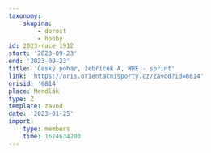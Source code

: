 ```yaml
---
taxonomy:
    skupina:
        - dorost
        - hobby
id: 2023-race_1912
start: '2023-09-23'
end: '2023-09-23'
title: 'Český pohár, žebříček A, WRE - sprint'
link: 'https://oris.orientacnisporty.cz/Zavod?id=6814'
orisid: '6814'
place: Mendlák
type: Z
template: zavod
date: '2023-01-25'
import:
    type: members
    time: 1674634203
---
```


